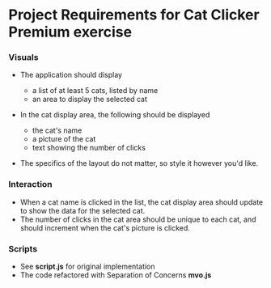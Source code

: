 # Project Requirements for Cat Clicker Premium exercise

### Visuals

- The application should display

  - a list of at least 5 cats, listed by name
  - an area to display the selected cat

- In the cat display area, the following should be displayed

  - the cat's name
  - a picture of the cat
  - text showing the number of clicks

- The specifics of the layout do not matter, so style it however you'd like.

### Interaction

- When a cat name is clicked in the list, the cat display area should update to show the data for the selected cat.
- The number of clicks in the cat area should be unique to each cat, and should increment when the cat's picture is clicked.

### Scripts

- See **script.js** for original implementation
- The code refactored with Separation of Concerns **mvo.js**
